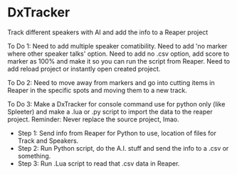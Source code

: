 # DxTracker
Track different speakers with AI and add the info to a Reaper project

To Do 1:
Need to add multiple speaker comatibility.
Need to add 'no marker where other speaker talks' option.
Need to add no .csv option, add score to marker as 100% and make it so you can run the script from Reaper.
Need to add reload project or instantly open created project.

To Do 2:
Need to move away from markers and go into cutting items in Reaper in the specific spots and moving them to a new track.

To Do 3:
Make a DxTracker for console command use for python only (like Spleeter) and make a .lua or .py script to import the data to the reaper project.
Reminder: Never replace the source project, lmao.

- Step 1: Send info from Reaper for Python to use, location of files for Track and Speakers.
- Step 2: Run Python script, do the A.I. stuff and send the info to a .csv or something.
- Step 3: Run .Lua script to read that .csv data in Reaper.
